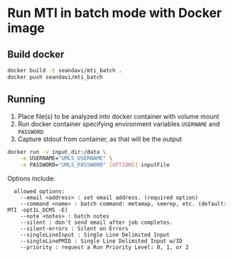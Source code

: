 # Run MTI in batch mode with Docker image

## Build docker

```sh
docker build -t seandavi/mti_batch .
docker push seandavi/mti_batch
```

## Running

1. Place file(s) to be analyzed into docker container with volume mount
2. Run docker container specifying environment variables `USERNAME` and `PASSWORD`
3. Capture stdout from container, as that will be the output

```sh
docker run -v input_dir:/data \
    -e USERNAME="UMLS_USERNAME" \
	-e PASSWORD="UMLS_PASSWORD" [OPTIONS] inputFile
```

Options include:

```
  allowed options:
    --email <address> : set email address. (required option)
    --command <name> : batch command: metamap, semrep, etc. (default: MTI -opt1L_DCMS -E)
    --note <notes> : batch notes
    --silent : don't send email after job completes.
    --silent-errors : Silent on Errors
    --singleLineInput : Single Line Delimited Input
    --singleLinePMID : Single Line Delimited Input w/ID
    --priority : request a Run Priority Level: 0, 1, or 2
```
